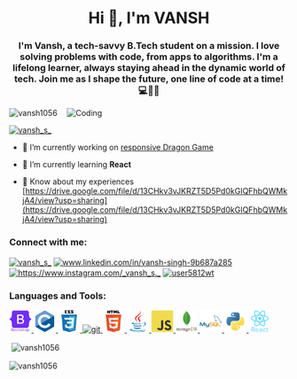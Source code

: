 <h1 align="center">Hi 👋, I'm VANSH</h1>
<h3 align="center">I'm Vansh, a tech-savvy B.Tech student on a mission. I love solving problems with code, from apps to algorithms. I'm a lifelong learner, always staying ahead in the dynamic world of tech. Join me as I shape the future, one line of code at a time! 💻🚀🌟</h3>
<img align="right" alt="Coding" width="400" src="https://cdn.dribbble.com/users/1162077/screenshots/3848914/programmer.gif">
<p align="left"> <img src="https://komarev.com/ghpvc/?username=vansh1056&label=Profile%20views&color=0e75b6&style=flat" alt="vansh1056" /> </p>

<p align="left"> <a href="https://twitter.com/vansh_s_" target="blank"><img src="https://img.shields.io/twitter/follow/vansh_s_?logo=twitter&style=for-the-badge" alt="vansh_s_" /></a> </p>

- 🔭 I’m currently working on [responsive Dragon Game](#soon)

- 🌱 I’m currently learning **React**

- 📄 Know about my experiences [https://drive.google.com/file/d/13CHkv3vJKRZT5D5Pd0kGIQFhbQWMkjA4/view?usp=sharing](https://drive.google.com/file/d/13CHkv3vJKRZT5D5Pd0kGIQFhbQWMkjA4/view?usp=sharing)

<h3 align="left">Connect with me:</h3>
<p align="left">
<a href="https://twitter.com/vansh_s_" target="blank"><img align="center" src="https://raw.githubusercontent.com/rahuldkjain/github-profile-readme-generator/master/src/images/icons/Social/twitter.svg" alt="vansh_s_" height="30" width="40" /></a>
<a href="https://linkedin.com/in/www.linkedin.com/in/vansh-singh-9b687a285" target="blank"><img align="center" src="https://raw.githubusercontent.com/rahuldkjain/github-profile-readme-generator/master/src/images/icons/Social/linked-in-alt.svg" alt="www.linkedin.com/in/vansh-singh-9b687a285" height="30" width="40" /></a>
<a href="https://instagram.com/https://www.instagram.com/_vansh_s._" target="blank"><img align="center" src="https://raw.githubusercontent.com/rahuldkjain/github-profile-readme-generator/master/src/images/icons/Social/instagram.svg" alt="https://www.instagram.com/_vansh_s._" height="30" width="40" /></a>
<a href="https://www.leetcode.com/user5812wt" target="blank"><img align="center" src="https://raw.githubusercontent.com/rahuldkjain/github-profile-readme-generator/master/src/images/icons/Social/leet-code.svg" alt="user5812wt" height="30" width="40" /></a>
</p>

<h3 align="left">Languages and Tools:</h3>
<p align="left" background-colour="darkgray"> <a href="https://getbootstrap.com" target="_blank" rel="noreferrer"> <img src="https://raw.githubusercontent.com/devicons/devicon/master/icons/bootstrap/bootstrap-plain-wordmark.svg" alt="bootstrap" width="40" height="40"/> </a> <a href="https://www.cprogramming.com/" target="_blank" rel="noreferrer"> <img src="https://raw.githubusercontent.com/devicons/devicon/master/icons/c/c-original.svg" alt="c" width="40" height="40"/> </a> <a href="https://www.w3schools.com/css/" target="_blank" rel="noreferrer"> <img src="https://raw.githubusercontent.com/devicons/devicon/master/icons/css3/css3-original-wordmark.svg" alt="css3" width="40" height="40"/> </a> <a href="https://git-scm.com/" target="_blank" rel="noreferrer"> <img src="https://www.vectorlogo.zone/logos/git-scm/git-scm-icon.svg" alt="git" width="40" height="40"/> </a> <a href="https://www.w3.org/html/" target="_blank" rel="noreferrer"> <img src="https://raw.githubusercontent.com/devicons/devicon/master/icons/html5/html5-original-wordmark.svg" alt="html5" width="40" height="40"/> </a> <a href="https://www.java.com" target="_blank" rel="noreferrer"> <img src="https://raw.githubusercontent.com/devicons/devicon/master/icons/java/java-original.svg" alt="java" width="40" height="40"/> </a> <a href="https://developer.mozilla.org/en-US/docs/Web/JavaScript" target="_blank" rel="noreferrer"> <img src="https://raw.githubusercontent.com/devicons/devicon/master/icons/javascript/javascript-original.svg" alt="javascript" width="40" height="40"/> </a> <a href="https://www.mongodb.com/" target="_blank" rel="noreferrer"> <img src="https://raw.githubusercontent.com/devicons/devicon/master/icons/mongodb/mongodb-original-wordmark.svg" alt="mongodb" width="40" height="40"/> </a> <a href="https://www.mysql.com/" target="_blank" rel="noreferrer"> <img src="https://raw.githubusercontent.com/devicons/devicon/master/icons/mysql/mysql-original-wordmark.svg" alt="mysql" width="40" height="40"/> </a> <a href="https://www.python.org" target="_blank" rel="noreferrer"> <img src="https://raw.githubusercontent.com/devicons/devicon/master/icons/python/python-original.svg" alt="python" width="40" height="40"/> </a> <a href="https://reactjs.org/" target="_blank" rel="noreferrer"> <img src="https://raw.githubusercontent.com/devicons/devicon/master/icons/react/react-original-wordmark.svg" alt="react" width="40" height="40"/> </a> </p>

<p>&nbsp;<img align="center" src="https://github-readme-stats.vercel.app/api?username=vansh1056&show_icons=true&locale=en" alt="vansh1056" /></p>

<p><img align="center" src="https://github-readme-streak-stats.herokuapp.com/?user=vansh1056&" alt="vansh1056" /></p>
